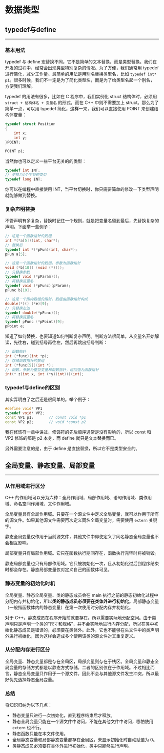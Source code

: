 # 数据类型

## typedef与define

---

### 基本用法

typedef 与 define 宏替换不同，它不是简单的文本替换，而是类型替换。我们在开发的过程中，经常会出现类型特别复杂的情况。为了方便，我们通常用 typedef 进行简化，减少工作量。最简单的用法是用别名替换类型名，比如 `typedef int* pI`。很多时候，我们不一定是为了简化类型名，而是为了给类型名起一个别名，方便我们理解。

typedef 的用法有很多，比如在 C 程序中，我们实例化 struct 结构体时，必须用 `struct + 结构体名 + 变量名` 的形式，而在 C++ 中则不需要加上 struct。那么为了简单一点，可以用 typedef 简化，这样一来，我们可以直接使用 POINT 来创建结构体变量：

```cpp
typedef struct Position
{
    int x;
    int y;
}POINT;

POINT p1;
```

当然你也可以定义一些平台无关的的类型：

```cpp
typedef int INT;
// 更换为4个字节的类型
typedef long INT;
```

你可以在编程中直接使用 INT，当平台切换时，你只需要简单的修改一下类型声明就能够做到替换。

### 复杂声明替换

不管声明有多复杂，替换时记住一个规则，就是把变量名留到最后，先替换复杂的声明。下面举一些例子：

```cpp
// 这是一个函数指针的数组
int *(*a[5])(int, char*);
// 替换后
typedef int *(*pFun)(int, char*);
pFun a[5];

// 这是一个函数指针的数组，参数为函数指针
void (*b[10]) (void (*)());
// 先替换参数
typedef void (*pParam)();
// 再替换变量名
typedef void (*pFunc)(pParam);
pFunc b[10];

// 这是一个指向数组的指针，数组由函数指针构成
double(*)() (*e)[9];
// 先替换左边
typedef double(*pFunc)();
// 再替换变量名
typedef pFunc (*pPoint)[9];
pPoint e;
```

知道了如何替换，也要知道如何判断复杂声明。判断方法很简单，从变量名开始解读，先往右，碰到括号再往左，然后再跳出括号判断：

```cpp
// 函数指针
int (*func)(int *p);
// 存储函数指针的数组
int (*func[5])(int *);
// 函数，参数为整型变量和函数指针，返回值为函数指针
int(* z(int x, int (*y)(int)))(int);
```

### typedef与define的区别

其实弄明白了之后还是很简单的。举个例子：

```cpp
#define void* VP1
typedef void* VP2;
const VP1 p1;       // const void *p1
const VP2 p2;       // void *const p2
```

我在修饰符一章中讲过，修饰符的先后顺序通常是没有影响的，所以 const 和 VP2 修饰的都是 p2 本身，而 define 就只是文本替换而已。

另外需要注意的是，由于 define 是直接替换，所以它不是类型安全的。

## 全局变量、静态变量、局部变量

---

### 从作用域进行区分

C++ 的作用域可以分为六种：全局作用域、局部作用域、语句作用域、类作用域、命名空间作用域、文件作用域。

全局变量具有全局作用域。只要在一个源文件中定义全局变量，就可以作用于所有的源文件。如果其他源文件需要再次定义同名全局变量时，需要使用 `extern` 关键字。

静态全局变量仅作用于当前源文件，其他文件中即使定义了同名静态全局变量也不会相互影响。

局部变量只有局部作用域。它只在函数执行期间存在，函数执行完毕时将被销毁。

静态局部变量也只有局部作用域。它只被初始化一次，且从初始化过后到程序结束时都会存在。静态局部变量仅对定义自己的函数体可见。

### 静态变量的初始化时机

全局变量、静态全局变量、类的静态成员会在 main 执行之前的静态初始化过程中分配内存并初始化，所以**类的静态成员必须要在类体外进行初始化**。局部静态变量（一般指函数体内的静态变量）在第一次使用时分配内存并初始化。

对于 C++，静态成员在程序开始前就要存在，所以需要实际地分配空间。由于类声明只是声明一个类的“尺寸和规格”，并不会实际地进行内存分配，所以在类中初始化静态成员是错误的，必须要在类体外。此外，它也不能够在头文件中的类声明外进行初始化，因为这样会造成多个使用该类的源文件对其重复定义。

### 从分配内存进行区分

全局变量、静态变量都是存在全局区，局部变量则存在于栈区。全局变量和静态全局变量的存储方式都是以静态方式存储，二者的区别仅在于作用域。不过相比而言，静态全局变量只作用于一个源文件，因此不会与其他源文件发生冲突，所以最好优先选择静态全局变量。

### 总结

将知识归纳为以下几点：

* 静态变量只进行一次初始化，直到程序结束后才释放。
* 静态全局变量只能在一个源文件中访问，不能在其他文件中访问，哪怕使用 `extern` 也不行。
* 静态函数只能在本文件使用。
* 全局静态变量和局部静态变量都存在全局区，未显示初始化时自动赋值为 0。
* 类静态成员必须要在类体外进行初始化，类中只能够进行声明。